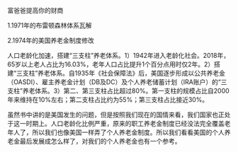 富爸爸提高你的财商

1.1971年的布雷顿森林体系瓦解





2.1974年的美国养老金制度修改

人口老龄化加速，搭建“三支柱”养老体系。1）1942年进入老龄化社会。2018年，65岁以上老人占比为16.03%，老年人口占比提升1个百分点用时仅2年。2）搭建“三支柱”养老体系。自1935年《社会保障法》后，美国逐步形成以公共养老金（OASDI）、雇主养老金计划（DB及DC）及个人养老储蓄计划（IRA账户）的“三支柱”养老体系。3）第二、第三支柱占比超过80%。第一支柱的规模占比自2000年来维持在10%左右；第二支柱占比约为55%；第三支柱占比接近30%。

虽然书中讲的是美国发生的问题，但是按照我们现在的国情来看，我们国家也正处于这一时期上。人口老龄化比例严重，原来的职工养老金制度已经没法完全覆盖老年人了，所以我们也像美国一样弄了个人养老金制度。所以我们看看美国的个人养老金最后发展成怎么样了，对我们的个人养老金也有一个参考。